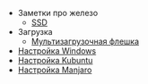 * Заметки про железо
  * [SSD](./ssd/index.md)
* Загрузка
  * [Мультизагрузочная флешка](./multiboot/index.md)
* [Настройка Windows](./windows/index.md) 
* [Настройка Kubuntu](./kubuntu/index.md)
* [Настройка Manjaro](./manjaro/index.md)

